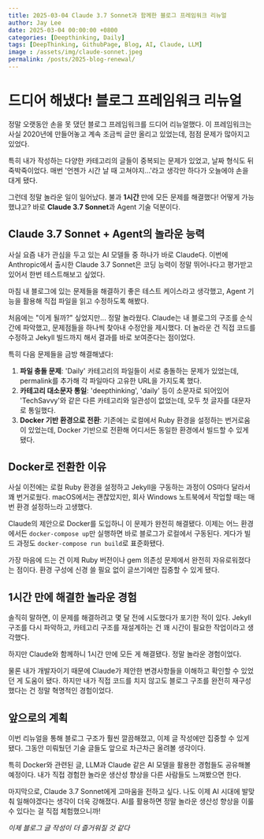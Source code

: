 ```yaml
---
title: 2025-03-04 Claude 3.7 Sonnet과 함께한 블로그 프레임워크 리뉴얼
author: Jay Lee
date: 2025-03-04 00:00:00 +0800
categories: [Deepthinking, Daily]
tags: [DeepThinking, GithubPage, Blog, AI, Claude, LLM]
image : /assets/img/claude-sonnet.jpeg
permalink: /posts/2025-blog-renewal/
---
```


# 드디어 해냈다! 블로그 프레임워크 리뉴얼

정말 오랫동안 손을 못 댔던 블로그 프레임워크를 드디어 리뉴얼했다. 이 프레임워크는 사실 2020년에 만들어놓고 계속 조금씩 글만 올리고 있었는데, 점점 문제가 많아지고 있었다.

특히 내가 작성하는 다양한 카테고리의 글들이 중복되는 문제가 있었고, 날짜 형식도 뒤죽박죽이었다. 매번 '언젠가 시간 날 때 고쳐야지...'라고 생각만 하다가 오늘에야 손을 대게 됐다.

그런데 정말 놀라운 일이 일어났다. 불과 **1시간** 만에 모든 문제를 해결했다! 어떻게 가능했냐고? 바로 **Claude 3.7 Sonnet**과 Agent 기술 덕분이다.

## Claude 3.7 Sonnet + Agent의 놀라운 능력

사실 요즘 내가 관심을 두고 있는 AI 모델들 중 하나가 바로 Claude다. 이번에 Anthropic에서 출시한 Claude 3.7 Sonnet은 코딩 능력이 정말 뛰어나다고 평가받고 있어서 한번 테스트해보고 싶었다.

마침 내 블로그에 있는 문제들을 해결하기 좋은 테스트 케이스라고 생각했고, Agent 기능을 활용해 직접 파일을 읽고 수정하도록 해봤다.

처음에는 "이게 될까?" 싶었지만... 정말 놀라웠다. Claude는 내 블로그의 구조를 순식간에 파악했고, 문제점들을 하나씩 찾아내 수정안을 제시했다. 더 놀라운 건 직접 코드를 수정하고 Jekyll 빌드까지 해서 결과를 바로 보여준다는 점이었다.

특히 다음 문제들을 금방 해결해냈다:

1. **파일 충돌 문제**: 'Daily' 카테고리의 파일들이 서로 충돌하는 문제가 있었는데, permalink를 추가해 각 파일마다 고유한 URL을 가지도록 했다.
2. **카테고리 대소문자 통일**: 'deepthinking', 'daily' 등이 소문자로 되어있어 'TechSavvy'와 같은 다른 카테고리와 일관성이 없었는데, 모두 첫 글자를 대문자로 통일했다.
3. **Docker 기반 환경으로 전환**: 기존에는 로컬에서 Ruby 환경을 설정하는 번거로움이 있었는데, Docker 기반으로 전환해 어디서든 동일한 환경에서 빌드할 수 있게 됐다.

## Docker로 전환한 이유

사실 이전에는 로컬 Ruby 환경을 설정하고 Jekyll을 구동하는 과정이 OS마다 달라서 꽤 번거로웠다. macOS에서는 괜찮았지만, 회사 Windows 노트북에서 작업할 때는 매번 환경 설정하느라 고생했다.

Claude의 제안으로 Docker를 도입하니 이 문제가 완전히 해결됐다. 이제는 어느 환경에서든 `docker-compose up`만 실행하면 바로 블로그가 로컬에서 구동된다. 게다가 빌드 과정도 `docker-compose run build`로 표준화됐다.

가장 마음에 드는 건 이제 Ruby 버전이나 gem 의존성 문제에서 완전히 자유로워졌다는 점이다. 환경 구성에 신경 쓸 필요 없이 글쓰기에만 집중할 수 있게 됐다.

## 1시간 만에 해결한 놀라운 경험

솔직히 말하면, 이 문제를 해결하려고 몇 달 전에 시도했다가 포기한 적이 있다. Jekyll 구조를 다시 파악하고, 카테고리 구조를 재설계하는 건 꽤 시간이 필요한 작업이라고 생각했다.

하지만 Claude와 함께하니 1시간 만에 모든 게 해결됐다. 정말 놀라운 경험이었다.

물론 내가 개발자이기 때문에 Claude가 제안한 변경사항들을 이해하고 확인할 수 있었던 게 도움이 됐다. 하지만 내가 직접 코드를 치지 않고도 블로그 구조를 완전히 재구성했다는 건 정말 혁명적인 경험이었다.

## 앞으로의 계획

이번 리뉴얼을 통해 블로그 구조가 훨씬 깔끔해졌고, 이제 글 작성에만 집중할 수 있게 됐다. 그동안 미뤄뒀던 기술 글들도 앞으로 차근차근 올려볼 생각이다.

특히 Docker와 관련된 글, LLM과 Claude 같은 AI 모델을 활용한 경험들도 공유해볼 예정이다. 내가 직접 경험한 놀라운 생산성 향상을 다른 사람들도 느껴봤으면 한다.

마지막으로, Claude 3.7 Sonnet에게 고마움을 전하고 싶다. 나도 이제 AI 시대에 발맞춰 일해야겠다는 생각이 더욱 강해졌다. AI를 활용하면 정말 놀라운 생산성 향상을 이룰 수 있다는 걸 직접 체험했으니까!

*이제 블로그 글 작성이 더 즐거워질 것 같다* 